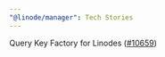 ```yaml
---
"@linode/manager": Tech Stories
---
```


Query Key Factory for Linodes ([#10659](https://github.com/linode/manager/pull/10659))
